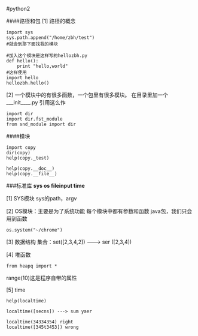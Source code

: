 #python2

####路径和包
[1]
路径的概念
```
import sys
sys.path.append("/home/zbh/test")
#就会到那下面找我的模块

#加入这个模块是这样写的hellozbh.py
def hello():
	print "hello,world"
#这样使用
import hello
hellozbh.hello()
```
[2]
一个模块中的有很多函数，一个包里有很多模块。
在目录里加一个___init____.py
引用这么作
```
import dir
import dir.fst_module
from snd_module import dir
```

####模块
```
import copy
dir(copy)
help(copy._test)

help(copy.__doc__)
help(copy.__file__)
```

###标准库
**sys os fileinput time**

[1]
SYS模块
sys的path，argv

[2]
OS模块：主要是为了系统功能
每个模块中都有参数和函数
java包，我们只会用到函数
```
os.system("~/chrome")
```
[3]
数据结构
集合：set([2,3,4,2]) ---> ser ([2,3,4])

[4]
堆函数
```
from heapq import *
```
range(10)这是程序自带的属性

[5]
time
```
help(localtime)

localtime([secns]) ---> sum yaer

localtime(34334354) right
localtime([345t3453]) wrong
```
